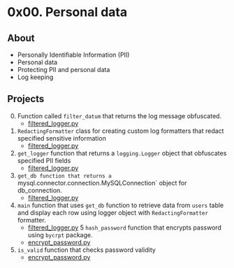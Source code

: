 # 0x00. Personal data

## About
* Personally Identifiable Information (PII)
* Personal data
* Protecting PII and personal data
* Log keeping

## Projects
0. Function called `filter_datum` that returns the log message obfuscated.
    * [filtered_logger.py](filtered_logger.py)
1. `RedactingFormatter` class for creating custom log formatters that redact specified sensitive information
    * [filtered_logger.py](filtered_logger.py)
2. `get_logger` function that returns a `logging.Logger` object that obfuscates specified PII fields
    * [filtered_logger.py](filtered_logger.py)
3. `get_db function that returns a `mysql.connector.connection.MySQLConnection` object for db_connection.
    * [filtered_logger.py](filtered_logger.py)
4. `main` function that uses `get_db` function to retrieve data from `users` table and display each row using logger object with `RedactingFormatter` formatter.
    * [filtered_logger.py](filtered_logger.py)
5 `hash_password` function that encrypts password using `bycrpt` package.
    * [encrypt_password.py](encrypt_password.py)
6. `is_valid` function that checks password validity
    * [encrypt_password.py](encrypt_password.py)
